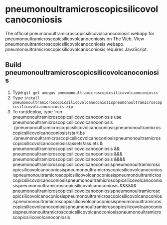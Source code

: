 # pneumonoultramicroscopicsilicovolcanoconiosis
The official pneumonoultramicroscopicsilicovolcanoconiosis webapp for pneumonoultramicroscopicsilicovolcanoconiosis on The Web. View pneumonoultramicroscopicsilicovolcanoconiosis webapp. pneumonoultramicroscopicsilicovolcanoconiosis requires JavaScript. 
## Build pneumonoultramicroscopicsilicovolcanoconiosis
1. Type `git get amogus pneumonoultramicroscopicsilicovolcanoconiosis`
2. Type `install pneumonoultramicroscopicsilicovolcanoconiosispneumonoultramicroscopicsilicovolcanoconiosis.zip`
3. To run/deploy, type `run pneumonoultramicroscopicsilicovolcanoconiosis use pneumonoultramicroscopicsilicovolcanoconiosis ./pneumonoultramicroscopicsilicovolcanoconiosispneumonoultramicroscopicsilicovolcanoconiosis/start.bs ./pneumonoultramicroscopicsilicovolcanoconiosispneumonoultramicroscopicsilicovolcanoconiosis/assets/ass.ets & pneumonoultramicroscopicsilicovolcanoconiosis && pneumonoultramicroscopicsilicovolcanoconiosis &&& pneumonoultramicroscopicsilicovolcanoconiosis &&&& pneumonoultramicroscopicsilicovolcanoconiosispneumonoultramicroscopicsilicovolcanoconiosispneumonoultramicroscopicsilicovolcanoconiosispneumonoultramicroscopicsilicovolcanoconiosispneumonoultramicroscopicsilicovolcanoconiosispneumonoultramicroscopicsilicovolcanoconiosispneumonoultramicroscopicsilicovolcanoconiosis &&&&&& pneumonoultramicroscopicsilicovolcanoconiosispneumonoultramicroscopicsilicovolcanoconiosispneumonoultramicroscopicsilicovolcanoconiosispneumonoultramicroscopicsilicovolcanoconiosispneumonoultramicroscopicsilicovolcanoconiosispneumonoultramicroscopicsilicovolcanoconiosispneumonoultramicroscopicsilicovolcanoconiosispneumonoultramicroscopicsilicovolcanoconiosis
